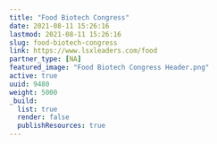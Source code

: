 ```yaml
---
title: "Food Biotech Congress"
date: 2021-08-11 15:26:16
lastmod: 2021-08-11 15:26:16
slug: food-biotech-congress
link: https://www.lsxleaders.com/food
partner_type: [NA]
featured_image: "Food Biotech Congress Header.png"
active: true
uuid: 9480
weight: 5000
_build:
  list: true
  render: false
  publishResources: true
---
```

